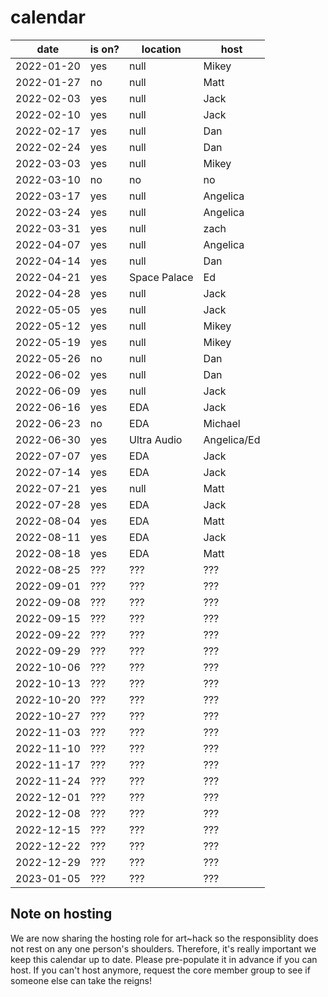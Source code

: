 # calendar

| date | is on? | location | host |
|---|---|---|---|
| 2022-01-20 | yes | null | Mikey |
| 2022-01-27 | no | null | Matt |
| 2022-02-03 | yes | null | Jack |
| 2022-02-10 | yes | null | Jack |
| 2022-02-17 | yes | null | Dan |
| 2022-02-24 | yes | null | Dan |
| 2022-03-03 | yes | null | Mikey |
| 2022-03-10 | no | no | no |
| 2022-03-17 | yes | null | Angelica |
| 2022-03-24 | yes | null | Angelica |
| 2022-03-31 | yes | null | zach |
| 2022-04-07 | yes | null | Angelica |
| 2022-04-14 | yes | null | Dan |
| 2022-04-21 | yes | Space Palace | Ed |
| 2022-04-28 | yes | null | Jack |
| 2022-05-05 | yes | null | Jack |
| 2022-05-12 | yes | null | Mikey |
| 2022-05-19 | yes | null | Mikey |
| 2022-05-26 | no | null | Dan |
| 2022-06-02 | yes | null | Dan |
| 2022-06-09 | yes | null | Jack |
| 2022-06-16 | yes | EDA | Jack |
| 2022-06-23 | no | EDA | Michael |
| 2022-06-30 | yes | Ultra Audio | Angelica/Ed |
| 2022-07-07 | yes | EDA | Jack |
| 2022-07-14 | yes | EDA | Jack |
| 2022-07-21 | yes | null | Matt |
| 2022-07-28 | yes | EDA | Jack |
| 2022-08-04 | yes | EDA | Matt |
| 2022-08-11 | yes | EDA | Jack |
| 2022-08-18 | yes | EDA | Matt |
| 2022-08-25 | ??? | ??? | ??? |
| 2022-09-01 | ??? | ??? | ??? |
| 2022-09-08 | ??? | ??? | ??? |
| 2022-09-15 | ??? | ??? | ??? |
| 2022-09-22 | ??? | ??? | ??? |
| 2022-09-29 | ??? | ??? | ??? |
| 2022-10-06 | ??? | ??? | ??? |
| 2022-10-13 | ??? | ??? | ??? |
| 2022-10-20 | ??? | ??? | ??? |
| 2022-10-27 | ??? | ??? | ??? |
| 2022-11-03 | ??? | ??? | ??? |
| 2022-11-10 | ??? | ??? | ??? |
| 2022-11-17 | ??? | ??? | ??? |
| 2022-11-24 | ??? | ??? | ??? |
| 2022-12-01 | ??? | ??? | ??? |
| 2022-12-08 | ??? | ??? | ??? |
| 2022-12-15 | ??? | ??? | ??? |
| 2022-12-22 | ??? | ??? | ??? |
| 2022-12-29 | ??? | ??? | ??? |
| 2023-01-05 | ??? | ??? | ??? |

## Note on hosting

We are now sharing the hosting role for art~hack so the responsiblity does not rest on any one person's shoulders. Therefore, it's really important we keep this calendar up to date. Please pre-populate it in advance if you can host. If you can't host anymore, request the core member group to see if someone else can take the reigns!
